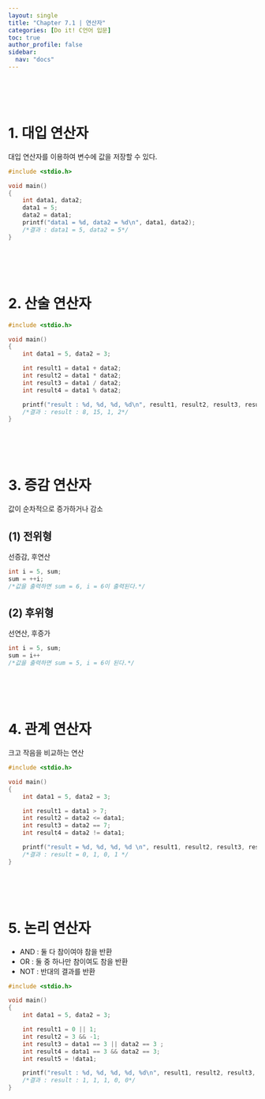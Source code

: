 ```yaml
---
layout: single
title: "Chapter 7.1 | 연산자"
categories: [Do it! C언어 입문]
toc: true
author_profile: false
sidebar:
  nav: "docs"
---
```

<br><br><br>

# 1. 대입 연산자
대입 연산자를 이용하여 변수에 값을 저장할 수 있다.
```c
#include <stdio.h>

void main()
{
    int data1, data2;
    data1 = 5;
    data2 = data1;
    printf("data1 = %d, data2 = %d\n", data1, data2);
    /*결과 : data1 = 5, data2 = 5*/
}
```

<br><br><br>

# 2. 산술 연산자
```c
#include <stdio.h>

void main()
{
    int data1 = 5, data2 = 3;

    int result1 = data1 + data2;
    int result2 = data1 * data2;
    int result3 = data1 / data2;
    int result4 = data1 % data2;

    printf("result : %d, %d, %d, %d\n", result1, result2, result3, result4);
    /*결과 : result : 8, 15, 1, 2*/
}
```

<br><br><br>

# 3. 증감 연산자

값이 순차적으로 증가하거나 감소

## (1) 전위형
선증감, 후연산

```c
int i = 5, sum;
sum = ++i;
/*값을 출력하면 sum = 6, i = 6이 출력된다.*/
```

## (2) 후위형
선연산, 후증가

```c
int i = 5, sum;
sum = i++
/*값을 출력하면 sum = 5, i = 6이 된다.*/
```

<br><br><br>

# 4. 관계 연산자
크고 작음을 비교하는 연산

```c
#include <stdio.h>

void main()
{
    int data1 = 5, data2 = 3;

    int result1 = data1 > 7;
    int result2 = data2 <= data1;
    int result3 = data2 == 7;
    int result4 = data2 != data1;

    printf("result = %d, %d, %d, %d \n", result1, result2, result3, result4);
    /*결과 : result = 0, 1, 0, 1 */
}
```

<br><br><br>

# 5. 논리 연산자
* AND : 둘 다 참이여야 참을 반환
* OR : 둘 중 하나만 참이여도 참을 반환
* NOT : 반대의 결과를 반환

```c
#include <stdio.h>

void main()
{
    int data1 = 5, data2 = 3;

    int result1 = 0 || 1;
    int result2 = 3 && -1;
    int result3 = data1 == 3 || data2 == 3 ;
    int result4 = data1 == 3 && data2 == 3;
    int result5 = !data1;

    printf("result : %d, %d, %d, %d, %d\n", result1, result2, result3, result4, result5);
    /*결과 : result : 1, 1, 1, 0, 0*/
}
```